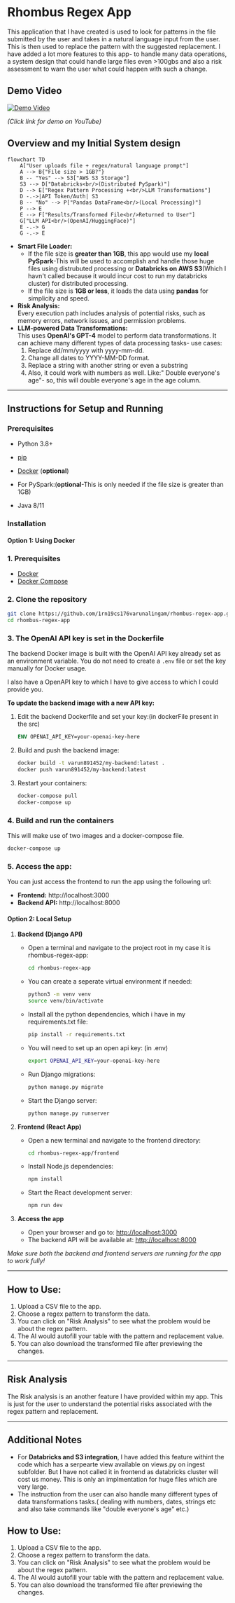 # Rhombus Regex App

This application that I have created is used to look for patterns in the file submitted by the user and takes in a natural language input from the user. This is then used to replace the pattern with the suggested replacement. I have added a lot more features to this app- to handle many data operations, a system design that could handle large files even >100gbs and also a risk assessment to warn the user what could happen with such a change.
## Demo Video

[![Demo Video](https://img.youtube.com/vi/nsKpgITSh-Q/0.jpg)](https://youtu.be/nsKpgITSh-Q)

*(Click link for demo on YouTube)*



## Overview and my Initial System design

```mermaid
flowchart TD
    A["User uploads file + regex/natural language prompt"]
    A --> B{"File size > 1GB?"}
    B -- "Yes" --> S3["AWS S3 Storage"]
    S3 --> D["Databricks<br/>(Distributed PySpark)"]
    D --> E["Regex Pattern Processing +<br/>LLM Transformations"]
    D -.->|API Token/Auth| S3
    B -- "No" --> P["Pandas DataFrame<br/>(Local Processing)"]
    P --> E
    E --> F["Results/Transformed File<br/>Returned to User"]
    G["LLM API<br/>(OpenAI/HuggingFace)"]
    E -.-> G
    G -.-> E
```
- **Smart File Loader:**  
  - If the file size is **greater than 1GB**, this app would use my  **local PySpark**-This will be used to accomplish and handle those huge files using distrubuted processing or **Databricks on AWS S3**(Which I havn't called because it would incur cost to run my databricks cluster) for distributed processing.
  - If the file size is **1GB or less**, it loads the data using **pandas** for simplicity and speed.
- **Risk Analysis:**  
  Every execution path includes analysis of potential risks, such as memory errors, network issues, and permission problems.
- **LLM-powered Data Transformations:**  
  This uses **OpenAI's GPT-4** model to perform data transformations. It can achieve many different types of data processing tasks-
  use cases:
  1) Replace dd/mm/yyyy with yyyy-mm-dd.
  2) Change all dates to YYYY-MM-DD format.
  3) Replace a string with another string or even a substring
  4) Also, it could work with numbers as well. Like:" Double everyone's age"- so, this will double everyone's age in the age column.

---

## Instructions for Setup and Running

### Prerequisites

- Python 3.8+
- [pip](https://pip.pypa.io/en/stable/)

- [Docker](https://www.docker.com/) (**optional**)
- For PySpark:(**optional**-This is only needed if the file size is greater than 1GB)
- Java 8/11



### Installation

#### Option 1: Using Docker


### 1. Prerequisites
- [Docker](https://www.docker.com/get-started)
- [Docker Compose](https://docs.docker.com/compose/)

### 2. Clone the repository
```bash
git clone https://github.com/1rn19cs176varunalingam/rhombus-regex-app.git
cd rhombus-regex-app
```

### 3. The OpenAI API key is set in the Dockerfile

The backend Docker image is built with the OpenAI API key already set as an environment variable. You do not need to create a `.env` file or set the key manually for Docker usage.


I also have a OpenAPI key to which I have to give access to which I could provide you.

**To update the backend image with a new API key:**
1. Edit the backend Dockerfile and set your key:(in dockerFile present in the src)
   ```dockerfile
   ENV OPENAI_API_KEY=your-openai-key-here
   ```
2. Build and push the backend image:
   ```sh
   docker build -t varun891452/my-backend:latest .
   docker push varun891452/my-backend:latest
   ```
3. Restart your containers:
   ```sh
   docker-compose pull
   docker-compose up
   ```

### 4. Build and run the containers
This will make use of two images and a docker-compose file.
```bash
docker-compose up
```

### 5. Access the app:
You can just access the frontend to run the app using the following url:
- **Frontend:** http://localhost:3000
- **Backend API:** http://localhost:8000










#### Option 2: Local Setup

1. **Backend (Django API)**
   - Open a terminal and navigate to the project root in my case it is rhombus-regex-app:
     ```bash
     cd rhombus-regex-app
     ```
   - You can create a seperate virtual environment if needed:
     ```bash
     python3 -m venv venv
     source venv/bin/activate
     ```
   - Install all the python dependencies, which i have in my requirements.txt file:
     ```bash
     pip install -r requirements.txt
     ```
   - You will need to set up an open api key: (in .env)
     ```bash
     export OPENAI_API_KEY=your-openai-key-here
     ```
   - Run Django migrations:
     ```bash
     python manage.py migrate
     ```
   - Start the Django server:
     ```bash
     python manage.py runserver 
     ```

2. **Frontend (React App)**
   - Open a new terminal and navigate to the frontend directory:
     ```bash
     cd rhombus-regex-app/frontend
     ```
   - Install Node.js dependencies:
     ```bash
     npm install
     ```
   - Start the React development server:
     ```bash
     npm run dev
     ```

3. **Access the app**
   - Open your browser and go to: [http://localhost:3000](http://localhost:3000)
   - The backend API will be available at: [http://localhost:8000](http://localhost:8000)

*Make sure both the backend and frontend servers are running for the app to work fully!*



---
## How to Use:

1. Upload a CSV file to the app.
2. Choose a regex pattern to transform the data.
3. You can click on "Risk Analysis" to see what the problem would be about the regex pattern.
4. The AI would autofill your table with the pattern and replacement value.
5. You can also download the transformed file after previewing the changes.
---

## Risk Analysis

The Risk analysis is an another feature I have provided within my app. This is just for the user to understand the potential risks associated with the regex pattern and replacement. 





---

## Additional Notes

- For **Databricks and S3 integration**, I have added this feature withint the code which has a serpearte view available on views.py on ingest subfolder. But I have not called it in frontend as databricks cluster will cost us money. This is only an implmentation for huge files which are very large.
- The instruction from the user can also handle many different types of data transformations tasks.( dealing with numbers, dates, strings etc and also take commands like "double everyone's age" etc.)

## How to Use:

1. Upload a CSV file to the app.
2. Choose a regex pattern to transform the data.
3. You can click on "Risk Analysis" to see what the problem would be about the regex pattern.
4. The AI would autofill your table with the pattern and replacement value.
5. You can also download the transformed file after previewing the changes.

